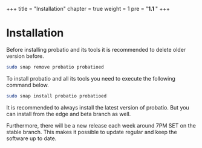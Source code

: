 +++
title = "Installation"
chapter = true
weight = 1
pre = "<b>1.1 </b>"
+++
# Installation
Before installing probatio and its tools it is recommended to delete older version before.
```bash
sudo snap remove probatio probatioed
```
To install probatio and all its tools you need to execute the following command below.
```bash
sudo snap install probatio probatioed
```
It is recommended to always install the latest version of probatio. But you can install 
from the edge and beta branch as well.

Furthermore, there will be a new release each week around 7PM SET on the stable branch.
This makes it possible to update regular and keep the software up to date.
